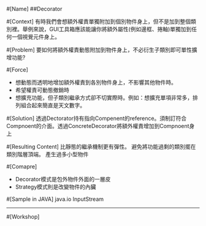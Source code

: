 #[Name]
##Decorator

#[Context]
有時我們會想額外權責單獨附加到個別物件身上，但不是加到整個類別裡。舉例來說，GUI工具箱應該能讓你將額外屬性(例如邊框、捲軸)單獨加到任何一個視覺元件身上。

#[Problem]
要如何將額外權責動態附加到物件身上，不必衍生子類別即可單性擴增功能?

#[Force]
* 想動態而透明地增加額外權責到各別物件身上，不影響其他物件時。
* 希望權責可動態撤銷時
* 想擴充功能，但子類別繼承方式卻不切實際時。例如：想擴充單項非常多，排列組合起來簡直是天文數字。

#[Solution]
透過Dectorator持有指向Compenent的reference。須制訂符合Compnoent的介面。透過ConcreteDecorator將額外權責增加到Compnoent身上

#[Resulting Content]
比靜態的繼承機制更有彈性。
避免將功能過剩的類別擺在類別階層頂端。
產生過多小型物件

#[Comapre]
* Decorator模式是包外物件外面的一層皮
* Strategy模式則是改變物件的內臟

#[Sample in JAVA]
java.io InputStream

***
#[Workshop]
